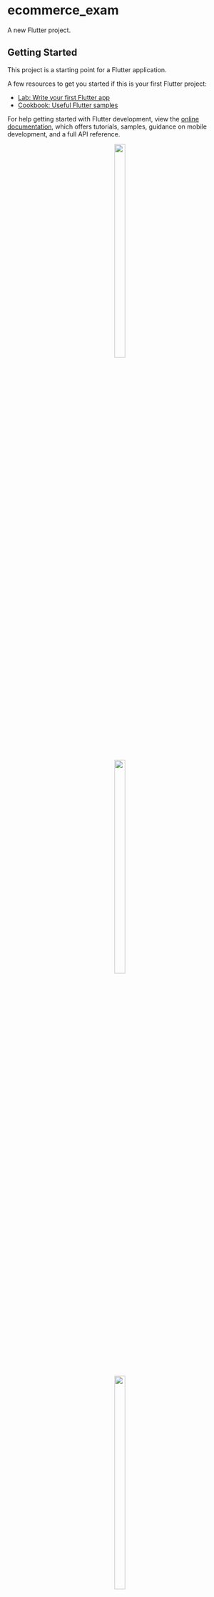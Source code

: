 # ecommerce_exam

A new Flutter project.

## Getting Started

This project is a starting point for a Flutter application.

A few resources to get you started if this is your first Flutter project:

- [Lab: Write your first Flutter app](https://docs.flutter.dev/get-started/codelab)
- [Cookbook: Useful Flutter samples](https://docs.flutter.dev/cookbook)

For help getting started with Flutter development, view the
[online documentation](https://docs.flutter.dev/), which offers tutorials,
samples, guidance on mobile development, and a full API reference.

<p align="center">
<img src="https://github.com/Yash-978/ecommerce_exam/assets/147479013/ef7683b7-6be1-43d0-acc9-f28d5b4aa243" width=22% height=35%>
</p>


<p align="center">
<img src="https://github.com/Yash-978/ecommerce_exam/assets/147479013/2404f512-0f72-420e-ad25-84dc3069848b" width=22% height=35%>
</p>




<p align="center">
<img src="https://github.com/Yash-978/ecommerce_app/assets/147479013/0e2d50be-3c70-4489-8e9f-353aaa9717ad" width=22% height=35%>


